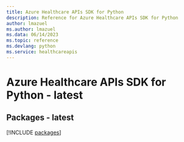 ```yaml
---
title: Azure Healthcare APIs SDK for Python
description: Reference for Azure Healthcare APIs SDK for Python
author: lmazuel
ms.author: lmazuel
ms.data: 06/14/2023
ms.topic: reference
ms.devlang: python
ms.service: healthcareapis
---
```

# Azure Healthcare APIs SDK for Python - latest
## Packages - latest
[!INCLUDE [packages](healthcare-apis-index.md)]